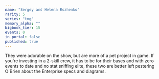 ```yaml
---
name: "Sergey and Helena Rozhenko"
rarity: 5
series: "tng"
memory_alpha: ""
bigbook_tier: 15
events: 0
in_portal: false
published: true
---
```


They were adorable on the show, but are more of a pet project in game. If you're investing in a 2-skill crew, it has to be for their bases and with zero events to date and no stat sniffing elite, these two are better left pestering O'Brien about the Enterprise specs and diagrams.
